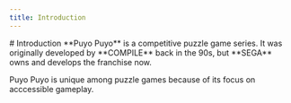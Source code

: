 ```yaml
---
title: Introduction
---
```

<AssetLoader />
# Introduction
**Puyo Puyo** is a competitive puzzle game series. It was originally developed by **COMPILE** back in the 90s, but **SEGA** owns and develops the franchise now. 

Puyo Puyo is unique among puzzle games because of its focus on acccessible gameplay.